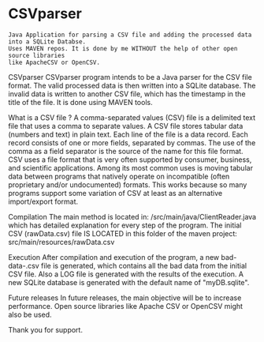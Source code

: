 # CSVparser
    Java Application for parsing a CSV file and adding the processed data into a SQLite Databse.
    Uses MAVEN repos. It is done by me WITHOUT the help of other open source libraries
    like ApacheCSV or OpenCSV.

CSVparser
    CSVparser program intends to be a Java parser for the CSV file format. The valid processed data  is then written into a SQLite database. The invalid data is written to another CSV file, which has the timestamp in the title of the file. It is done using MAVEN tools.

What is a CSV file ?
    A comma-separated values (CSV) file is a delimited text file that uses a comma to separate values. A CSV file stores tabular data (numbers and text) in plain text. Each line of the file is a data record. Each record consists of one or more fields, separated by commas. The use of the comma as a field separator is the source of the name for this file format. CSV uses a file format that is very often supported by consumer, business, and scientific applications. Among its most common uses is moving tabular data between programs that natively operate on incompatible (often proprietary and/or undocumented) formats. This works because so many programs support some variation of CSV at least as an alternative import/export format.

Compilation
    The main method is located in: /src/main/java/ClientReader.java which has detailed explanation for every step of the program. 
The initial CSV (rawData.csv) file IS LOCATED in this folder of the maven project: src/main/resources/rawData.csv

Execution 
    After compilation and execution of the program, a new bad-data-<timestamp>.csv file is generated, which contains all the bad data from the initial CSV file. Also a LOG file is generated with the results of the execution. A new SQLite database is generated with the default name of  "myDB.sqlite". 

Future releases
    In future releases, the main objective will be to increase performance. Open source libraries like Apache CSV or OpenCSV might also be used.

Thank you for support.
